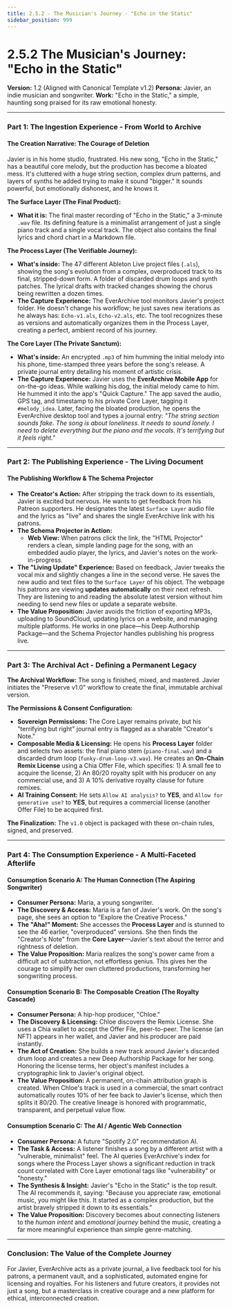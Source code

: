 ```yaml
---
title: 2.5.2 - The Musician's Journey - "Echo in the Static"
sidebar_position: 999
---
```


# 2.5.2 The Musician's Journey: "Echo in the Static"

**Version:** 1.2 (Aligned with Canonical Template v1.2)
**Persona:** Javier, an indie musician and songwriter.
**Work:** "Echo in the Static," a simple, haunting song praised for its raw emotional honesty.

---

### **Part 1: The Ingestion Experience - From World to Archive**

#### **The Creation Narrative: The Courage of Deletion**
Javier is in his home studio, frustrated. His new song, "Echo in the Static," has a beautiful core melody, but the production has become a bloated mess. It's cluttered with a huge string section, complex drum patterns, and layers of synths he added trying to make it sound "bigger." It sounds powerful, but emotionally dishonest, and he knows it.

**The Surface Layer (The Final Product):**
*   **What it is:** The final master recording of "Echo in the Static," a 3-minute `.wav` file. Its defining feature is a minimalist arrangement of just a single piano track and a single vocal track. The object also contains the final lyrics and chord chart in a Markdown file.

**The Process Layer (The Verifiable Journey):**
*   **What's inside:** The 47 different Ableton Live project files (`.als`), showing the song's evolution from a complex, overproduced track to its final, stripped-down form. A folder of discarded drum loops and synth patches. The lyrical drafts with tracked changes showing the chorus being rewritten a dozen times.
*   **The Capture Experience:** The EverArchive tool monitors Javier's project folder. He doesn't change his workflow; he just saves new iterations as he always has: `Echo-v1.als`, `Echo-v2.als`, etc. The tool recognizes these as versions and automatically organizes them in the Process Layer, creating a perfect, ambient record of his journey.

**The Core Layer (The Private Sanctum):**
*   **What's inside:** An encrypted `.mp3` of him humming the initial melody into his phone, time-stamped three years before the song's release. A private journal entry detailing his moment of artistic crisis.
*   **The Capture Experience:** Javier uses the **EverArchive Mobile App** for on-the-go ideas. While walking his dog, the initial melody came to him. He hummed it into the app's "Quick Capture." The app saved the audio, GPS tag, and timestamp to his private Core Layer, tagging it `#melody_idea`. Later, facing the bloated production, he opens the EverArchive desktop tool and types a journal entry: *"The string section sounds fake. The song is about loneliness. It needs to *sound* lonely. I need to delete everything but the piano and the vocals. It's terrifying but it feels right."*

---

### **Part 2: The Publishing Experience - The Living Document**

#### **The Publishing Workflow & The Schema Projector**
*   **The Creator's Action:** After stripping the track down to its essentials, Javier is excited but nervous. He wants to get feedback from his Patreon supporters. He designates the latest `Surface Layer` audio file and the lyrics as "live" and shares the single EverArchive link with his patrons.
*   **The Schema Projector in Action:**
    *   **Web View:** When patrons click the link, the "HTML Projector" renders a clean, simple landing page for the song, with an embedded audio player, the lyrics, and Javier's notes on the work-in-progress.
*   **The "Living Update" Experience:** Based on feedback, Javier tweaks the vocal mix and slightly changes a line in the second verse. He saves the new audio and text files to the `Surface Layer` of his object. The webpage his patrons are viewing **updates automatically** on their next refresh. They are listening to and reading the absolute latest version without him needing to send new files or update a separate website.
*   **The Value Proposition:** Javier avoids the friction of exporting MP3s, uploading to SoundCloud, updating lyrics on a website, and managing multiple platforms. He works in one place—his Deep Authorship Package—and the Schema Projector handles publishing his progress live.

---

### **Part 3: The Archival Act - Defining a Permanent Legacy**

**The Archival Workflow:**
The song is finished, mixed, and mastered. Javier initiates the "Preserve v1.0" workflow to create the final, immutable archival version.

**The Permissions & Consent Configuration:**
*   **Sovereign Permissions:** The Core Layer remains private, but his "terrifying but right" journal entry is flagged as a sharable "Creator's Note."
*   **Composable Media & Licensing:** He opens his **Process Layer** folder and selects two assets: the final piano stem (`piano-final.wav`) and a discarded drum loop (`funky-drum-loop-v3.wav`). He creates an **On-Chain Remix License** using a Chia Offer File, which specifies: 1) A small fee to acquire the license, 2) An 80/20 royalty split with his producer on any commercial use, and 3) A 10% derivative royalty clause for future remixes.
*   **AI Training Consent:** He sets `Allow AI analysis?` to **YES**, and `Allow for generative use?` to **YES**, but requires a commercial license (another Offer File) to be acquired first.

**The Finalization:**
The `v1.0` object is packaged with these on-chain rules, signed, and preserved.

---

### **Part 4: The Consumption Experience - A Multi-Faceted Afterlife**

#### **Consumption Scenario A: The Human Connection (The Aspiring Songwriter)**
*   **Consumer Persona:** Maria, a young songwriter.
*   **The Discovery & Access:** Maria is a fan of Javier's work. On the song's page, she sees an option to "Explore the Creative Process."
*   **The "Aha!" Moment:** She accesses the **Process Layer** and is stunned to see the 46 earlier, "overproduced" versions. She then finds the "Creator's Note" from the **Core Layer**—Javier's text about the terror and rightness of deletion.
*   **The Value Proposition:** Maria realizes the song's power came from a difficult act of subtraction, not effortless genius. This gives her the courage to simplify her own cluttered productions, transforming her songwriting process.

#### **Consumption Scenario B: The Composable Creation (The Royalty Cascade)**
*   **Consumer Persona:** A hip-hop producer, "Chloe."
*   **The Discovery & Licensing:** Chloe discovers the Remix License. She uses a Chia wallet to accept the Offer File, peer-to-peer. The license (an NFT) appears in her wallet, and Javier and his producer are paid instantly.
*   **The Act of Creation:** She builds a new track around Javier's discarded drum loop and creates a new Deep Authorship Package for her song. Honoring the license terms, her object's manifest includes a cryptographic link to Javier's original object.
*   **The Value Proposition:** A permanent, on-chain attribution graph is created. When Chloe's track is used in a commercial, the smart contract automatically routes 10% of her fee back to Javier's license, which then splits it 80/20. The creative lineage is honored with programmatic, transparent, and perpetual value flow.

#### **Consumption Scenario C: The AI / Agentic Web Connection**
*   **Consumer Persona:** A future "Spotify 2.0" recommendation AI.
*   **The Task & Access:** A listener finishes a song by a different artist with a "vulnerable, minimalist" feel. The AI queries EverArchive's index for songs where the Process Layer shows a significant reduction in track count correlated with Core Layer emotional tags like "vulnerability" or "honesty."
*   **The Synthesis & Insight:** Javier's "Echo in the Static" is the top result. The AI recommends it, saying: "Because you appreciate raw, emotional music, you might like this. It started as a complex production, but the artist bravely stripped it down to its essentials."
*   **The Value Proposition:** Discovery becomes about connecting listeners to the *human intent* and *emotional journey* behind the music, creating a far more meaningful experience than simple genre-matching.

---

### **Conclusion: The Value of the Complete Journey**
For Javier, EverArchive acts as a private journal, a live feedback tool for his patrons, a permanent vault, and a sophisticated, automated engine for licensing and royalties. For his listeners and future creators, it provides not just a song, but a masterclass in creative courage and a new platform for ethical, interconnected creation.